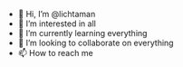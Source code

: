 - 👋 Hi, I’m @lichtaman
- 👀 I’m interested in all
- 🌱 I’m currently learning everything
- 💞️ I’m looking to collaborate on everything
- 📫 How to reach me 

<!---
luqmanabdirashid/luqmanabdirashid is a ✨ special ✨ repository because its `README.md` (this file) appears on your GitHub profile.
You can click the Preview link to take a look at your changes.
--->
